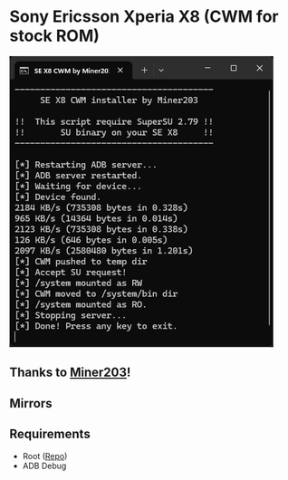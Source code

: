 # Sony Ericsson Xperia X8 (CWM for stock ROM)
![ScreenShot](SS.jpg)

## Thanks to [Miner203](https://4pda.to/forum/index.php?showuser=8970358)!

## Mirrors

## Requirements
* Root ([Repo](https://github.com/xperia-x8/Sony-Ericsson-X8-Stock-ROM-Root))
* ADB Debug